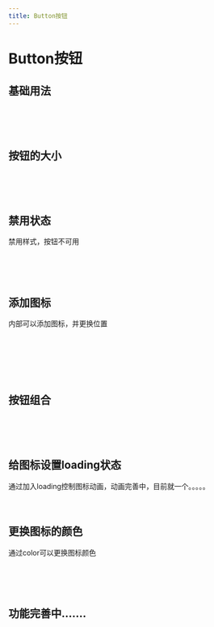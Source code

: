 ```yaml
---
title: Button按钮
---
```


# Button按钮

## 基础用法
<ClientOnly>
<button-demo-default></button-demo-default>
</ClientOnly>

  <br/>
   <br/>
    <br/>
  
## 按钮的大小  
  
  <ClientOnly>
  <button-size></button-size>
  </ClientOnly>
  
  
 <br/>
      <br/>
         <br/>
     
  
## 禁用状态

禁用样式，按钮不可用

<ClientOnly>
<button-disabled></button-disabled>
</ClientOnly>

<br/>
   <br/>
    <br/>

## 添加图标

内部可以添加图标，并更换位置

<br/>

<button-icon></button-icon>
<br/>
   <br/>
    <br/>


## 按钮组合

<button-group></button-group>
<br/>
   <br/>
    <br/>



## 给图标设置loading状态

通过加入loading控制图标动画，动画完善中，目前就一个。。。。。
<button-icon-loading></button-icon-loading>
<br/>
   <br/>
    <br/>
    
    
## 更换图标的颜色
 通过color可以更换图标颜色
 
 <button-icon-color></button-icon-color>
 
 
 
<br/>
<br/>
<br/> 

## 功能完善中.......
 



